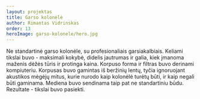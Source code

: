 ```yaml
---
layout: projektas
title: Garso kolonėlė
author: Rimantas Vidrinskas
order: 13
heroImage: garso-kolonele/hero.jpg
---
```

Ne standartinė garso kolonėle, su profesionaliais garsiakalbiais. Keliami
tikslai buvo - maksimali kokybė, didelis jautrumas ir galia, kiek įmanoma
maženis dėžės tūris ir protinga kaina. Korpuso forma ir filtras buvo derinami
kompiuteriu. Korpusas buvo gamintas iš beržinių lentų, tyčia ignoruojant
akustikos mėgėjų mitus, kurie nurodo kaip kolonėlė turėtų būti, ir kaip negali
būti gaminama. Mediena buvo sendinama taip pat ne standartiniu būdu.
Rezultate - tikslai buvo pasiekti.
